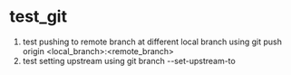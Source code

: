 # test_git
1. test pushing to remote branch at different local branch using git push origin <local_branch>:<remote_branch>
2. test setting upstream using git branch --set-upstream-to <remote branch>
